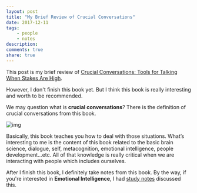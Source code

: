 ```yaml
---
layout: post
title: "My Brief Review of Crucial Conversations"
date: 2017-12-11
tags: 
    - people
    - notes
description:
comments: true
share: true
---
```


This post is my brief review of [Crucial Conversations: Tools for Talking When Stakes Are High](https://www.amazon.com/Crucial-Conversations-Talking-Stakes-Second/dp/1469266822).

However, I don't finish this book yet. But I think this book is really interesting and worth to be recommended.

We may question what is **crucial conversations**? There is the definition of crucial conversations from this book.

![img](https://lh3.googleusercontent.com/uXO65cs7nJd2oRy9m1_c7XU_KrPG-ya0LJjOySR83fTsbo085d801zUFRf-XWPsPe8MxebUJienjuhHIbxrNE6eUTlTqGIYC81I4YCs5O0dWExFG4IFsLSZfdWG1PjNSdqHZMRVI)

Basically, this book teaches you how to deal with those situations. What’s interesting to me is the content of this book related to the basic brain science, dialogue, self, metacognition, emotional intelligence, people development…etc. All of that knowledge is really critical when we are interacting with people which includes ourselves.

After I finish this book, I definitely take notes from this book. By the way, if you're interested in **Emotional Intelligence**, I had [study notes](https://jiminhsieh.github.io/2017/12/08/Emotional-Intelligence-From-Theory-to-Everyday-Practice) discussed this.  

